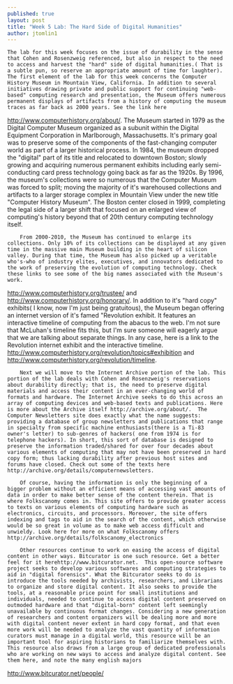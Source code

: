 ```yaml
---
published: true
layout: post
title: "Week 5 Lab: The Hard Side of Digital Humanities"
author: jtomlin1
---
```



	The lab for this week focuses on the issue of durability in the sense that Cohen and Rosenzweig referenced, but also in respect to the need to access and harvest the "hard" side of digital humanities.( That is a subtle pun, so reserve an appropriate amount of time for laughter). The first element of the lab for this week concerns the Computer History Museum in Mountain View, California. In addition to several initiatives drawing private and public support for continuing "web-based" computing research and presentation, the Museum offers numerous permanent displays of artifacts from a history of computing the museum traces as far back as 2000 years. See the link here
http://www.computerhistory.org/about/.  The Museum started in 1979 as the Digital Computer Museum organized as a subunit within the Digital Equipment Corporation in Marlborough, Massachusetts. It's primary goal was to preserve some of the components of the fast-changing computer world as part of a larger historical process. In 1984, the museum dropped the "digital" part of its title and relocated to downtown Boston; slowly growing and acquiring numerous permanent exhibits including early semi-conducting card press technology going back as far as the 1920s. By 1996, the museum's collections were so numerous that the Computer Museum was forced to split; moving the majority of it's warehoused collections and artifacts to a larger storage complex in Mountain View under the new title "Computer History Museum". The Boston center closed in 1999, completing the legal side of a larger shift that focused on an enlarged view of computing's history beyond that of 20th century computing technology itself. 

		From 2000-2010, the Museum has continued to enlarge its collections. Only 10% of its collections can be displayed at any given time in the massive main Museum building in the heart of silicon valley. During that time, the Museum has also picked up a veritable who's-who of industry elites, executives, and innovators dedicated to the work of preserving the evolution of computing technology. Check these links to see some of the big names associated with the Museum's work.
http://www.computerhistory.org/trustee/    and    http://www.computerhistory.org/honorary/. In addition to it's "hard copy" exhibits( I know, now I'm just being gratuitous), the Museum began offering an internet version of it's famed "Revolution exhibit. It features an interactive timeline of computing from the abacus to the web. I'm not sure that McLuhan's timeline fits this, but I'm sure someone will eagerly argue that we are talking about separate things. In any case, here is a link to the Revolution internet exhibit and the interactive timeline. http://www.computerhistory.org/revolution/topics#exhibition and http://www.computerhistory.org/revolution/timeline.

		Next we will move to the Internet Archive portion of the lab. This portion of the lab deals with Cohen and Rosenzweig's reservations about durability directly; that is, the need to preserve digital materials and access their content in an ever-changing world of formats and hardware. The Internet Archive seeks to do this across an array of computing devices and web-based texts and publications. Here is more about the Archive itself http://archive.org/about/.  The Computer Newsletters site does exactly what the name suggests: providing a database of group newsletters and publications that range in specialty from specific machine enthusiasts(there is a Ti-83 owner's letter) to sub-genres of hackers( one from 1974 is for telephone hackers). In short, this sort of database is designed to preserve the information traded/shared for over four decades about various elements of computing that may not have been preserved in hard copy form; thus lacking durability after previous host sites and forums have closed. Check out some of the texts here  http://archive.org/details/computernewsletters.

		Of course, having the information is only the beginning of a bigger problem without an efficient means of accessing vast amounts of data in order to make better sense of the content therein. That is where Folkscanomy comes in. This site offers to provide greater access to texts on various elements of computing hardware such as electronics, circuits, and processors. Moreover, the site offers indexing and tags to aid in the search of the content, which otherwise would be so great in volume as to make web access difficult and unwieldy. Look here for more on what Folkscanomy offers     http://archive.org/details/folkscanomy_electronics

		Other resources continue to work on easing the access of digital content in other ways. Bitcurator is one such resource. Get a better feel for it herehttp://www.bitcurator.net.  This open-source software project seeks to develop various softwares and computing strategies to aid in "digital forensics". What the Bitcurator seeks to do is introduce the tools needed by archivists, researchers, and Librarians to organize and store digital content. It also seeks to provide the tools, at a reasonable price point for small institutions and individuals, needed to continue to access digital content preserved on outmoded hardware and that "digital-born" content left seemingly unavailable by continuous format changes. Considering a new generation of researchers and content organizers will be dealing more and more with digital content never extent in hard copy format, and that even more work will be needed to analyze the vast quantity of information curators must manage in a digital world, this resource will be an important tool for aspiring historians to familiarize themselves with. This resource also draws from a large group of dedicated professionals who are working on new ways to access and analyze digital content. See them here, and note the many english majors  
http://www.bitcurator.net/people/